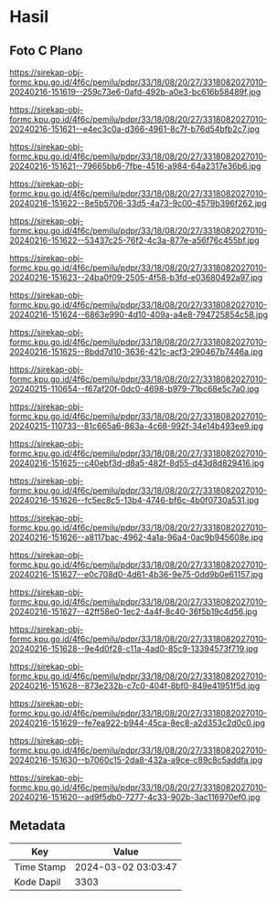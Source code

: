 # Hasil

## Foto C Plano

https://sirekap-obj-formc.kpu.go.id/4f6c/pemilu/pdpr/33/18/08/20/27/3318082027010-20240216-151619--259c73e6-0afd-492b-a0e3-bc616b58489f.jpg

https://sirekap-obj-formc.kpu.go.id/4f6c/pemilu/pdpr/33/18/08/20/27/3318082027010-20240216-151621--e4ec3c0a-d366-4961-8c7f-b76d54bfb2c7.jpg

https://sirekap-obj-formc.kpu.go.id/4f6c/pemilu/pdpr/33/18/08/20/27/3318082027010-20240216-151621--79665bb6-7fbe-4516-a984-64a2317e36b6.jpg

https://sirekap-obj-formc.kpu.go.id/4f6c/pemilu/pdpr/33/18/08/20/27/3318082027010-20240216-151622--8e5b5706-33d5-4a73-9c00-4579b396f262.jpg

https://sirekap-obj-formc.kpu.go.id/4f6c/pemilu/pdpr/33/18/08/20/27/3318082027010-20240216-151622--53437c25-76f2-4c3a-877e-a56f76c455bf.jpg

https://sirekap-obj-formc.kpu.go.id/4f6c/pemilu/pdpr/33/18/08/20/27/3318082027010-20240216-151623--24ba0f09-2505-4f58-b3fd-e03680492a97.jpg

https://sirekap-obj-formc.kpu.go.id/4f6c/pemilu/pdpr/33/18/08/20/27/3318082027010-20240216-151624--6863e990-4d10-409a-a4e8-794725854c58.jpg

https://sirekap-obj-formc.kpu.go.id/4f6c/pemilu/pdpr/33/18/08/20/27/3318082027010-20240216-151625--8bdd7d10-3636-421c-acf3-290467b7446a.jpg

https://sirekap-obj-formc.kpu.go.id/4f6c/pemilu/pdpr/33/18/08/20/27/3318082027010-20240215-110654--f67af20f-0dc0-4698-b979-71bc68e5c7a0.jpg

https://sirekap-obj-formc.kpu.go.id/4f6c/pemilu/pdpr/33/18/08/20/27/3318082027010-20240215-110733--81c665a6-863a-4c68-992f-34e14b493ee9.jpg

https://sirekap-obj-formc.kpu.go.id/4f6c/pemilu/pdpr/33/18/08/20/27/3318082027010-20240216-151625--c40ebf3d-d8a5-482f-8d55-d43d8d829416.jpg

https://sirekap-obj-formc.kpu.go.id/4f6c/pemilu/pdpr/33/18/08/20/27/3318082027010-20240216-151626--fc5ec8c5-13b4-4746-bf6c-4b0f0730a531.jpg

https://sirekap-obj-formc.kpu.go.id/4f6c/pemilu/pdpr/33/18/08/20/27/3318082027010-20240216-151626--a8117bac-4962-4a1a-96a4-0ac9b945608e.jpg

https://sirekap-obj-formc.kpu.go.id/4f6c/pemilu/pdpr/33/18/08/20/27/3318082027010-20240216-151627--e0c708d0-4d61-4b36-9e75-0dd9b0e61157.jpg

https://sirekap-obj-formc.kpu.go.id/4f6c/pemilu/pdpr/33/18/08/20/27/3318082027010-20240216-151627--42ff58e0-1ec2-4a4f-8c40-36f5b19c4d56.jpg

https://sirekap-obj-formc.kpu.go.id/4f6c/pemilu/pdpr/33/18/08/20/27/3318082027010-20240216-151628--9e4d0f28-c11a-4ad0-85c9-13394573f719.jpg

https://sirekap-obj-formc.kpu.go.id/4f6c/pemilu/pdpr/33/18/08/20/27/3318082027010-20240216-151628--873e232b-c7c0-404f-8bf0-849e41951f5d.jpg

https://sirekap-obj-formc.kpu.go.id/4f6c/pemilu/pdpr/33/18/08/20/27/3318082027010-20240216-151629--fe7ea922-b944-45ca-8ec8-a2d353c2d0c0.jpg

https://sirekap-obj-formc.kpu.go.id/4f6c/pemilu/pdpr/33/18/08/20/27/3318082027010-20240216-151630--b7060c15-2da8-432a-a9ce-c89c8c5addfa.jpg

https://sirekap-obj-formc.kpu.go.id/4f6c/pemilu/pdpr/33/18/08/20/27/3318082027010-20240216-151620--ad9f5db0-7277-4c33-902b-3ac116970ef0.jpg


## Metadata

| Key        | Value               |
| ---------- | ------------------- |
| Time Stamp | 2024-03-02 03:03:47 |
| Kode Dapil | 3303                |



